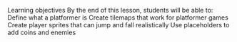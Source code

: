 Learning objectives
By the end of this lesson, students will be able to:
Define what a platformer is
Create tilemaps that work for platformer games
Create player sprites that can jump and fall realistically
Use placeholders to add coins and enemies
